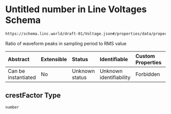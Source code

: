 # Untitled number in Line Voltages Schema

```txt
https://schema.linc.world/draft-01/Voltage.json#/properties/data/properties/voltage/properties/crestFactor
```

Ratio of waveform peaks in sampling period to RMS value

| Abstract            | Extensible | Status         | Identifiable            | Custom Properties | Additional Properties | Access Restrictions | Defined In                                           |
| :------------------ | :--------- | :------------- | :---------------------- | :---------------- | :-------------------- | :------------------ | :--------------------------------------------------- |
| Can be instantiated | No         | Unknown status | Unknown identifiability | Forbidden         | Allowed               | none                | [Voltage.json*](Voltage.json "open original schema") |

## crestFactor Type

`number`
